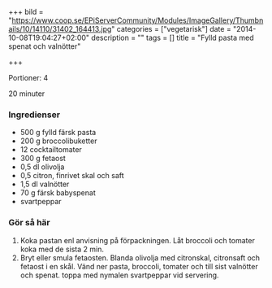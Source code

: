 +++
bild = "https://www.coop.se/EPiServerCommunity/Modules/ImageGallery/Thumbnails/10/14110/31402_164413.jpg"
categories = ["vegetarisk"]
date = "2014-10-08T19:04:27+02:00"
description = ""
tags = []
title = "Fylld pasta med spenat och valnötter"

+++

<span class="glyphicon glyphicon-cutlery"></span> Portioner: 4

<span class="glyphicon glyphicon-time"></span> 20 minuter

### Ingredienser
- 500 g fylld färsk pasta
- 200 g broccolibuketter
- 12 cocktailtomater
- 300 g fetaost
- 0,5 dl olivolja
- 0,5 citron, finrivet skal och saft
- 1,5 dl valnötter
- 70 g färsk babyspenat
- svartpeppar

### Gör så här
1. Koka pastan enl anvisning på förpackningen. Låt broccoli och tomater koka med de sista 2 min.
1. Bryt eller smula fetaosten. Blanda olivolja med citronskal, citronsaft och fetaost i en skål. Vänd ner pasta, broccoli, tomater och till sist valnötter och spenat. toppa med nymalen svartpeppar vid servering.
